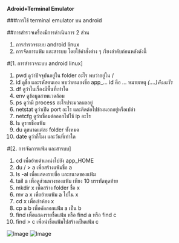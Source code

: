 **Adroid+Terminal Emulator**

###การใช้ terminal emulator บน android 

##การสำรวจเครื่องมีการดำเนินการ 2 ส่วน
1. การสำรวจระบบ android linux
2. การจัดการแฟ้ม และสารบบ 
โดยใช้คำสั่งต่าง ๆ เรียงลำดับก่อนหลังดังนี้

#[1. การสำรวจระบบ android linux]
1. pwd ดูว่าปัจจุบันอยู่ใน folder อะไร พบว่าอยู่ใน /
2. id ดูชื่อ และรหัสตนเอง พบว่าตนเองชื่อ app_... id คือ ... หมายเหตุ *(....)คืออะไร*
3. df ดูว่าในเรื่องมีพื้นที่เท่าใด
4. env ดูข้อมูลสาพแวดล้อม
5. ps ดูว่ามี process อะไรประมวลผลอยู่
6. netstat ดูว่าเปิด port อะไร และติดต่อไปข้างนอกอยู่หรือเปล่า
7. netcfg ดูว่าเชื่อมต่อออกไปใช้ ip อะไร
8. ls ดูรายชื่อแฟ้ม
9. du ดูขนาดแต่ละ folder ทั้งหมด
10. date ดูว่ากี่โมง และวันที่เท่าใด

#[2. การจัดการแฟ้ม และสารบบ]
1. cd เพื่อย้ายตำแหน่งไปยัง app_HOME
2. du / > a เพื่อสร้างแฟ้มชื่อ a
3. ls -al เพื่อแสดงรายชื่อ และขนาดของแฟ้ม
4. tail a เพื่อดูส่วนหางของแฟ้ม เพียง 10 บรรทัดทุดท้าย
5. mkdir x เพื่อสร้าง folder ชื่อ x
6. mv a x เพื่อย้ายแฟ้ม a ไปใน x
7. cd x เพื่อเข้าห้อง x
8. cp a b เพื่อคัดลอกแฟ้ม a เป็น b
9. find เพื่อแสดงรายชื่อแฟ้ม หรือ find a หรือ find c
10. find > c เพื่อนำชื่อแฟ้มไปสร้างเป็นแฟ้ม c

![Image](http://kawintharawiw.github.io/Android-Terminal-Emulator/66.jpg)
![Image](http://kawintharawiw.github.io/Android-Terminal-Emulator/88.jpg)

